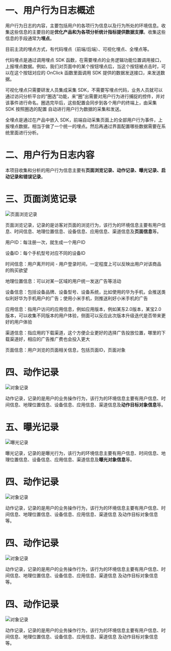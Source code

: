 # 一、用户行为日志概述  

用户行为日志的内容，主要包括用户的各项行为信息以及行为所处的环境信息。收集这些信息的主要目的是**优化产品和为各项分析统计指标提供数据支撑**。收集这些信息的手段通常为**埋点**。  

目前主流的埋点方式，有代码埋点（前端/后端）、可视化埋点、全埋点等。  

代码埋点是通过调用埋点 SDK 函数，在需要埋点的业务逻辑功能位置调用接口，上报埋点数据。例如，我们对页面中的某个按钮埋点后，当这个按钮被点击时，可以在这个按钮对应的 OnClick 函数里面调用 SDK 提供的数据发送接口，来发送数据。  

可视化埋点只需要研发人员集成采集 SDK，不需要写埋点代码，业务人员就可以通过访问分析平台的“圈选”功能，来“圈”出需要对用户行为进行捕捉的控件，并对该事件进行命名。圈选完毕后，这些配置会同步到各个用户的终端上，由采集 SDK 按照圈选的配置
自动进行用户行为数据的采集和发送。  

全埋点是通过在产品中嵌入 SDK，前端自动采集页面上的全部用户行为事件，上报埋点数据，相当于做了一个统一的埋点。然后再通过界面配置哪些数据需要在系统里面进行分析。  

# 二、用户行为日志内容  

本项目收集和分析的用户行为信息主要有**页面浏览记录、动作记录、曝光记录、启动记录和错误记录**。  

# 三、页面浏览记录

![页面浏览记录](https://bob-web-boost.oss-cn-hangzhou.aliyuncs.com/images/页面浏览记录.png)  

页面浏览记录，记录的是访客对页面的浏览行为，该行为的环境信息主要有用户信息、时间信息、地理位置信息、设备信息、应用信息、渠道信息及**页面信息**等。  

用户ID：每注册一次，就生成一个用户ID  

设备ID：每个手机型号对应不同的设备ID  

时间信息：用户离开时间 - 用户登录时间，一定程度上可以反映出用户对该商品的购买欲望  

地理位置信息：可以对某一区域的用户统一发送广告等活动  

设备信息：包括设备品牌、设备型号、设备系统，比如使用的华为手机，会推送类似利好华为手机用户的广告；使用小米手机，则推送利好小米手机的广告

应用信息：指用户访问的应用信息，例如应用版本，例如某东2.0版本，某宝2.0版本，可以收集不同版本的用户体验，侧面可以反应此次版本升级迭代是否带来更好的用户体验  

渠道信息：指应用的下载渠道，这个方便企业更好的选择广告投放位置，哪里的下载渠道好，相应的广告推广费也会投入更大  

页面信息：用户浏览的页面相关信息，包括页面ID，页面对象

# 四、动作记录  

![对象记录](https://bob-web-boost.oss-cn-hangzhou.aliyuncs.com/images/对象记录.png)  

动作记录，记录的是用户的业务操作行为，该行为的环境信息主要有用户信息、时间信息、地理位置信息、设备信息、应用信息、渠道信息及**动作目标对象信息**等。

# 五、曝光记录  

![曝光记录](https://bob-web-boost.oss-cn-hangzhou.aliyuncs.com/images/曝光.png)  

曝光记录，记录的是曝光行为，该行为的环境信息主要有用户信息、时间信息、地理位置信息、设备信息、应用信息、渠道信息及**曝光对象信息**等。

# 四、动作记录  

![对象记录](https://bob-web-boost.oss-cn-hangzhou.aliyuncs.com/images/对象记录.png)  

动作记录，记录的是用户的业务操作行为，该行为的环境信息主要有用户信息、时间信息、地理位置信息、设备信息、应用信息、渠道信息 及动作目标对象信息等。

# 四、动作记录  

![对象记录](https://bob-web-boost.oss-cn-hangzhou.aliyuncs.com/images/对象记录.png)  

动作记录，记录的是用户的业务操作行为，该行为的环境信息主要有用户信息、时间信息、地理位置信息、设备信息、应用信息、渠道信息 及动作目标对象信息等。

# 四、动作记录  

![对象记录](https://bob-web-boost.oss-cn-hangzhou.aliyuncs.com/images/对象记录.png)  

动作记录，记录的是用户的业务操作行为，该行为的环境信息主要有用户信息、时间信息、地理位置信息、设备信息、应用信息、渠道信息 及动作目标对象信息等。
